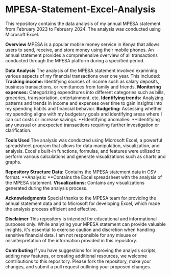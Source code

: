 # MPESA-Statement-Excel-Analysis
This repository contains the data analysis of my annual MPESA statement from February 2023 to February 2024. The analysis was conducted using Microsoft Excel.

**Overview**
MPESA is a popular mobile money service in Kenya that allows users to send, receive, and store money using their mobile phones. An annual statement provides a comprehensive overview of all transactions conducted through the MPESA platform during a specified period.

**Data Analysis**
The analysis of the MPESA statement involved examining various aspects of my financial transactions over one year. This included:
**Tracking income:** Identifying sources of income such as salary deposits, business transactions, or remittances from family and friends.
**Monitoring expenses:** Categorizing expenditures into different categories such as bills, groceries, transportation, entertainment, etc.
**Identifying trends:** Analyzing patterns and trends in income and expenses over time to gain insights into my spending habits and financial behavior.
**Budgeting:** Assessing whether my spending aligns with my budgetary goals and identifying areas where I can cut costs or increase savings.
**Identifying anomalies: **Identifying any unusual or unexpected transactions requiring further investigation or clarification.

**Tools Used**
The analysis was conducted using Microsoft Excel, a powerful spreadsheet program that allows for data manipulation, visualization, and analysis. Excel's built-in functions, formulas, and features were utilized to perform various calculations and generate visualizations such as charts and graphs.

**Repository Structure**
**Data:** Contains the MPESA statement data in CSV format.
**Analysis: **Contains the Excel spreadsheet with the analysis of the MPESA statement.
**Visualizations:** Contains any visualizations generated during the analysis process.

**Acknowledgments**
Special thanks to the MPESA team for providing the annual statement data and to Microsoft for developing Excel, which made the analysis process efficient and effective.

**Disclaimer**
This repository is intended for educational and informational purposes only. While analyzing your MPESA statement can provide valuable insights, it's essential to exercise caution and discretion when handling sensitive financial data. I am not responsible for any misuse or misinterpretation of the information provided in this repository.

**Contributing**
If you have suggestions for improving the analysis scripts, adding new features, or creating additional resources, we welcome contributions to this repository. Please fork the repository, make your changes, and submit a pull request outlining your proposed changes.
